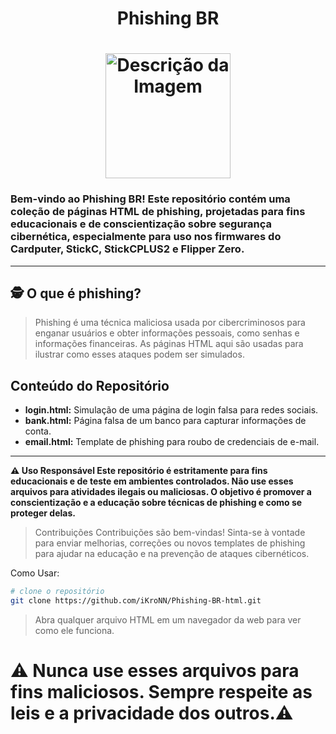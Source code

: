 <h1 align="center"> Phishing BR
<h1 align="center">
<img src="https://beconnected.esafety.gov.au/pluginfile.php/84215/mod_resource/content/1/t36_c1_a1_p1.png" alt="Descrição da Imagem" width="200" height="200">
</h1>

### Bem-vindo ao Phishing BR! Este repositório contém uma coleção de páginas HTML de phishing, projetadas para fins educacionais e de conscientização sobre segurança cibernética, especialmente para uso nos firmwares do Cardputer, StickC, StickCPLUS2 e Flipper Zero.
---
## 🕵️ O que é phishing?
> Phishing é uma técnica maliciosa usada por cibercriminosos para enganar usuários e obter informações pessoais, como senhas e informações financeiras. As páginas HTML aqui são usadas para ilustrar como esses ataques podem ser simulados.

## Conteúdo do Repositório
+ **login.html:** Simulação de uma página de login falsa para redes sociais.
+ **bank.html:** Página falsa de um banco para capturar informações de conta.
+ **email.html:** Template de phishing para roubo de credenciais de e-mail.
---
**⚠️ Uso Responsável
Este repositório é estritamente para fins educacionais e de teste em ambientes controlados. Não use esses arquivos para atividades ilegais ou maliciosas. O objetivo é promover a conscientização e a educação sobre técnicas de phishing e como se proteger delas.**

> Contribuições
Contribuições são bem-vindas! Sinta-se à vontade para enviar melhorias, correções ou novos templates de phishing para ajudar na educação e na prevenção de ataques cibernéticos.

Como Usar:
```bash
# clone o repositório
git clone https://github.com/iKroNN/Phishing-BR-html.git
```
> Abra qualquer arquivo HTML em um navegador da web para ver como ele funciona.

# ⚠️ Nunca use esses arquivos para fins maliciosos. Sempre respeite as leis e a privacidade dos outros.⚠️
